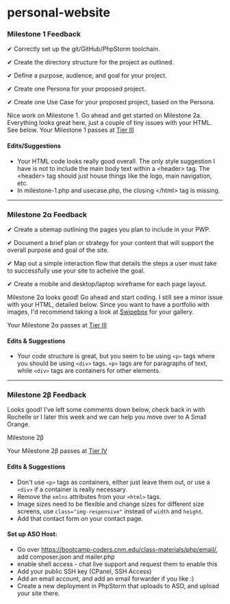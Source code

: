 # personal-website

### Milestone 1 Feedback

&#10004; Correctly set up the git/GitHub/PhpStorm toolchain.

&#10004; Create the directory structure for the project as outlined.

&#10004; Define a purpose, audience, and goal for your project.

&#10004; Create one Persona for your proposed project.

&#10004; Create one Use Case for your proposed project, based on the Persona.

Nice work on Milestone 1. Go ahead and get started on Milestone 2a. Everything looks great here, just a couple of tiny issues with your HTML. See below. Your Milestone 1 passes at [Tier III](https://bootcamp-coders.cnm.edu/projects/personal/rubric/)

#### Edits/Suggestions
- Your HTML code looks really good overall. The only style suggestion I have is not to include the main body text within a &lt;header&gt; tag. The &lt;header&gt; tag should just house things like the logo, main navigation, etc.
- In milestone-1.php and usecase.php, the closing &lt;/html&gt; tag is missing.

---

### Milestone 2&alpha; Feedback

&#10004; Create a sitemap outlining the pages you plan to include in your PWP.

&#10004; Document a brief plan or strategy for your content that will support the overall purpose and goal of the site.

&#10004; Map out a simple interaction flow that details the steps a user must take to successfully use your site to acheive the goal.

&#10004; Create a mobile and desktop/laptop wireframe for each page layout.

Milestone 2&alpha; looks good! Go ahead and start coding. I still see a minor issue with your HTML, detailed below. Since you want to have a portfolio with images, I'd recommend taking a look at [Swipebox](http://brutaldesign.github.io/swipebox/) for your gallery.

Your Milestone 2&alpha; passes at [Tier III](https://bootcamp-coders.cnm.edu/projects/personal/rubric/)

#### Edits &amp; Suggestions
- Your code structure is great, but you seem to be using `<p>` tags where you should be using `<div>` tags. `<p>` tags are for paragraphs of text, while `<div>` tags are containers for other elements.

---

### Milestone 2&beta; Feedback

Looks good! I've left some comments down below, check back in with Rochelle or I later this week and we can help you move over to A Small Orange.

Milestone 2&beta; 

Your Milestone 2&beta; passes at [Tier IV](https://bootcamp-coders.cnm.edu/projects/personal/rubric/)

#### Edits &amp; Suggestions
- Don't use `<p>` tags as containers, either just leave them out, or use a `<div>` if a container is really necessary.
- Remove the `xmlns` attributes from your `<html>` tags.
- Image sizes need to be flexible and change sizes for different size screens, use `class="img-responsive"` instead of `width` and `height`.
- Add that contact form on your contact page.

#### Set up ASO Host:
- Go over https://bootcamp-coders.cnm.edu/class-materials/php/email/, add composer.json and mailer.php
- enable shell access - chat live support and request them to enable this
- Add your public SSH key (CPanel, SSH Access)
- Add an email account, and add an email forwarder if you like :)
- Create a new deployment in PhpStorm that uploads to ASO, and upload your site there.
